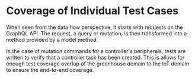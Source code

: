 # Coverage of Individual Test Cases

When seen from the data flow perspective, it starts with requests on the GraphQL API. The request, a query or mutation, is then transformed into a method provided by a model method.

In the case of mutation commands for a controller's peripherals, tests are written to verify that a controller task has been created. This is allows for enough test coverage overlap of the greenhouse domain to the IoT domain to ensure the end-to-end coverage.
